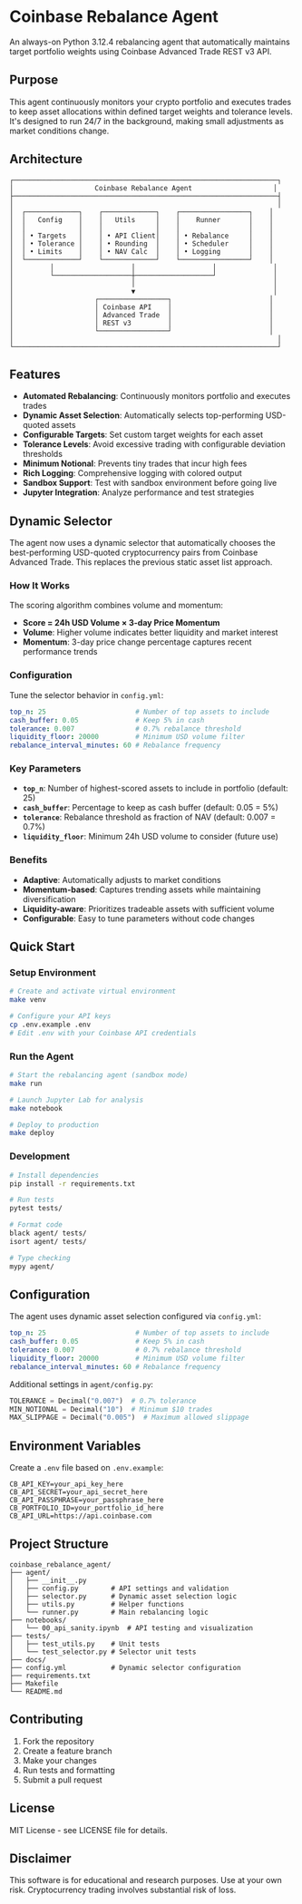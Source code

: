 # Coinbase Rebalance Agent

An always-on Python 3.12.4 rebalancing agent that automatically maintains target portfolio weights using Coinbase Advanced Trade REST v3 API.

## Purpose

This agent continuously monitors your crypto portfolio and executes trades to keep asset allocations within defined target weights and tolerance levels. It's designed to run 24/7 in the background, making small adjustments as market conditions change.

## Architecture

```
┌─────────────────────────────────────────────────────────────────┐
│                    Coinbase Rebalance Agent                    │
├─────────────────────────────────────────────────────────────────┤
│                                                                 │
│  ┌─────────────┐    ┌─────────────┐    ┌─────────────────┐    │
│  │   Config    │    │   Utils     │    │    Runner       │    │
│  │             │    │             │    │                 │    │
│  │ • Targets   │    │ • API Client│    │ • Rebalance     │    │
│  │ • Tolerance │    │ • Rounding  │    │ • Scheduler     │    │
│  │ • Limits    │    │ • NAV Calc  │    │ • Logging       │    │
│  └─────────────┘    └─────────────┘    └─────────────────┘    │
│         │                   │                   │              │
│         └───────────────────┼───────────────────┘              │
│                             │                                  │
│                             ▼                                  │
│                    ┌─────────────────┐                        │
│                    │ Coinbase API    │                        │
│                    │ Advanced Trade  │                        │
│                    │ REST v3         │                        │
│                    └─────────────────┘                        │
│                                                                 │
└─────────────────────────────────────────────────────────────────┘
```

## Features

- **Automated Rebalancing**: Continuously monitors portfolio and executes trades
- **Dynamic Asset Selection**: Automatically selects top-performing USD-quoted assets
- **Configurable Targets**: Set custom target weights for each asset
- **Tolerance Levels**: Avoid excessive trading with configurable deviation thresholds
- **Minimum Notional**: Prevents tiny trades that incur high fees
- **Rich Logging**: Comprehensive logging with colored output
- **Sandbox Support**: Test with sandbox environment before going live
- **Jupyter Integration**: Analyze performance and test strategies

## Dynamic Selector

The agent now uses a dynamic selector that automatically chooses the best-performing USD-quoted cryptocurrency pairs from Coinbase Advanced Trade. This replaces the previous static asset list approach.

### How It Works

The scoring algorithm combines volume and momentum:
- **Score = 24h USD Volume × 3-day Price Momentum**
- **Volume**: Higher volume indicates better liquidity and market interest
- **Momentum**: 3-day price change percentage captures recent performance trends

### Configuration

Tune the selector behavior in `config.yml`:

```yaml
top_n: 25                      # Number of top assets to include
cash_buffer: 0.05              # Keep 5% in cash
tolerance: 0.007               # 0.7% rebalance threshold
liquidity_floor: 20000         # Minimum USD volume filter
rebalance_interval_minutes: 60 # Rebalance frequency
```

### Key Parameters

- **`top_n`**: Number of highest-scored assets to include in portfolio (default: 25)
- **`cash_buffer`**: Percentage to keep as cash buffer (default: 0.05 = 5%)
- **`tolerance`**: Rebalance threshold as fraction of NAV (default: 0.007 = 0.7%)
- **`liquidity_floor`**: Minimum 24h USD volume to consider (future use)

### Benefits

- **Adaptive**: Automatically adjusts to market conditions
- **Momentum-based**: Captures trending assets while maintaining diversification
- **Liquidity-aware**: Prioritizes tradeable assets with sufficient volume
- **Configurable**: Easy to tune parameters without code changes

## Quick Start

### Setup Environment

```bash
# Create and activate virtual environment
make venv

# Configure your API keys
cp .env.example .env
# Edit .env with your Coinbase API credentials
```

### Run the Agent

```bash
# Start the rebalancing agent (sandbox mode)
make run

# Launch Jupyter Lab for analysis
make notebook

# Deploy to production
make deploy
```

### Development

```bash
# Install dependencies
pip install -r requirements.txt

# Run tests
pytest tests/

# Format code
black agent/ tests/
isort agent/ tests/

# Type checking
mypy agent/
```

## Configuration

The agent uses dynamic asset selection configured via `config.yml`:

```yaml
top_n: 25                      # Number of top assets to include
cash_buffer: 0.05              # Keep 5% in cash
tolerance: 0.007               # 0.7% rebalance threshold
liquidity_floor: 20000         # Minimum USD volume filter
rebalance_interval_minutes: 60 # Rebalance frequency
```

Additional settings in `agent/config.py`:

```python
TOLERANCE = Decimal("0.007")  # 0.7% tolerance
MIN_NOTIONAL = Decimal("10")  # Minimum $10 trades
MAX_SLIPPAGE = Decimal("0.005")  # Maximum allowed slippage
```

## Environment Variables

Create a `.env` file based on `.env.example`:

```
CB_API_KEY=your_api_key_here
CB_API_SECRET=your_api_secret_here
CB_API_PASSPHRASE=your_passphrase_here
CB_PORTFOLIO_ID=your_portfolio_id_here
CB_API_URL=https://api.coinbase.com
```

## Project Structure

```
coinbase_rebalance_agent/
├── agent/
│   ├── __init__.py
│   ├── config.py        # API settings and validation
│   ├── selector.py      # Dynamic asset selection logic
│   ├── utils.py         # Helper functions
│   └── runner.py        # Main rebalancing logic
├── notebooks/
│   └── 00_api_sanity.ipynb  # API testing and visualization
├── tests/
│   ├── test_utils.py    # Unit tests
│   └── test_selector.py # Selector unit tests
├── docs/
├── config.yml           # Dynamic selector configuration
├── requirements.txt
├── Makefile
└── README.md
```

## Contributing

1. Fork the repository
2. Create a feature branch
3. Make your changes
4. Run tests and formatting
5. Submit a pull request

## License

MIT License - see LICENSE file for details.

## Disclaimer

This software is for educational and research purposes. Use at your own risk. Cryptocurrency trading involves substantial risk of loss. 